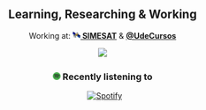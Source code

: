 <div align="center">
  <h2> Learning, Researching & Working </h2>
  <p>Working at: <b><a href="https://aeroespacial.centrosimes.cl/simesat-cansat-v1/"><img height="14" width="14" src="https://raw.githubusercontent.com/CxrlosKenobi/CxrlosKenobi/main/assets/icons/satellite_icon.png"/> SIMESAT</a></b> & <b><a href="https://github.com/CxrlosKenobi/udecursos">@UdeCursos</a></b></p>
  <img src="https://metrics.lecoq.io/CxrlosKenobi?template=classic&base.repositories=0&base.metadata=0&languages=1&languages.limit=8&languages.colors=github&languages.threshold=0%25&config.timezone=America%2FSantiago"></img>
<h3> <img height="14" width="14" src="https://raw.githubusercontent.com/CxrlosKenobi/CxrlosKenobi/main/assets/icons/spotify-icon.png"/>  Recently listening to </h3>
<tr>
  
&nbsp; [![Spotify](https://cxrloskenobi.vercel.app/api/spotify)](https://open.spotify.com/user/ocpp3ci0zx29f9x2321yjlgrc)
<td>

</div>
